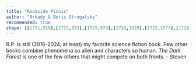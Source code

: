 ```yaml
---
title: "Roadside Picnic"
author: "Arkady & Boris Strugatsky"
recommended: true
shape: [[1731,919],[1725,933],[1725,973],[1722,1029],[1722,1077],[1719,1145],[1720,1185],[1717,1241],[1718,1263],[1716,1276],[1717,1308],[1712,1413],[1712,1452],[1710,1473],[1708,1585],[1706,1593],[1706,1619],[1704,1629],[1703,1730],[1702,1765],[1699,1791],[1698,1862],[1701,1872],[1715,1878],[1756,1882],[1773,1881],[1776,1875],[1777,1865],[1778,1810],[1780,1802],[1779,1775],[1781,1766],[1783,1699],[1785,1677],[1789,1521],[1794,1422],[1800,1188],[1806,1054],[1805,1025],[1808,1019],[1809,1008],[1809,979],[1807,971],[1808,954],[1807,947],[1804,943],[1785,934],[1776,932],[1765,926],[1742,919]]
---
```


R.P. is still (2016-2024, at least) my favorite science fiction book.
Few other books combine phenomena so alien and characters so human. _The Dark Forest_ is one of the few others that might compete on both fronts. - Steven
